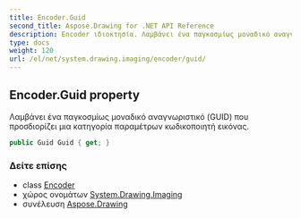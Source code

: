 ```yaml
---
title: Encoder.Guid
second_title: Aspose.Drawing for .NET API Reference
description: Encoder ιδιοκτησία. Λαμβάνει ένα παγκοσμίως μοναδικό αναγνωριστικό GUID που προσδιορίζει μια κατηγορία παραμέτρων κωδικοποιητή εικόνας.
type: docs
weight: 120
url: /el/net/system.drawing.imaging/encoder/guid/
---
```

## Encoder.Guid property

Λαμβάνει ένα παγκοσμίως μοναδικό αναγνωριστικό (GUID) που προσδιορίζει μια κατηγορία παραμέτρων κωδικοποιητή εικόνας.

```csharp
public Guid Guid { get; }
```

### Δείτε επίσης

* class [Encoder](../)
* χώρος ονομάτων [System.Drawing.Imaging](../../encoder/)
* συνέλευση [Aspose.Drawing](../../../)


